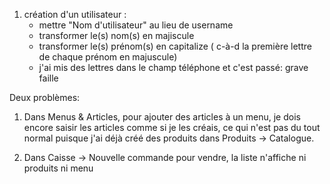 1) création d'un utilisateur : 
    - mettre "Nom d'utilisateur" au lieu de username
    - transformer le(s) nom(s) en majiscule
    - transformer le(s) prénom(s) en capitalize ( c-à-d la première lettre de chaque prénom en majuscule) 
    - j'ai mis des lettres dans le champ téléphone et c'est passé: grave faille



 Deux problèmes: 
 
 1) Dans Menus & Articles, pour ajouter des articles à un menu, je dois encore saisir les
   articles comme si je les créais, ce qui n'est pas du tout normal puisque j'ai déjà créé des produits dans
   Produits -> Catalogue. 
   
2) Dans Caisse -> Nouvelle commande pour vendre, la liste n'affiche ni produits ni menu 